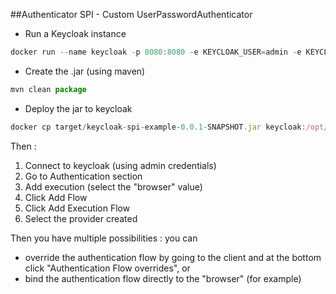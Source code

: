 ##Authenticator SPI - Custom UserPasswordAuthenticator

- Run a Keycloak instance
```js
docker run --name keycloak -p 8080:8080 -e KEYCLOAK_USER=admin -e KEYCLOAK_PASSWORD=admin quay.io/keycloak/keycloak:10.0.2
````
- Create the .jar (using maven)
```js 
mvn clean package
```
- Deploy the jar to keycloak

```js
docker cp target/keycloak-spi-example-0.0.1-SNAPSHOT.jar keycloak:/opt/jboss/keycloak/standalone/deployments/keycloak-spi-example-0.0.1-SNAPSHOT.jar
```

Then :
1. Connect to keycloak (using admin credentials)
2. Go to Authentication section
3. Add execution (select the "browser" value)
3. Click Add Flow
4. Click Add Execution Flow
5. Select the provider created

Then you have multiple possibilities : you can
- override the authentication flow by going to the client and at the bottom click "Authentication Flow overrides", or
- bind the authentication flow directly to the "browser" (for example)
